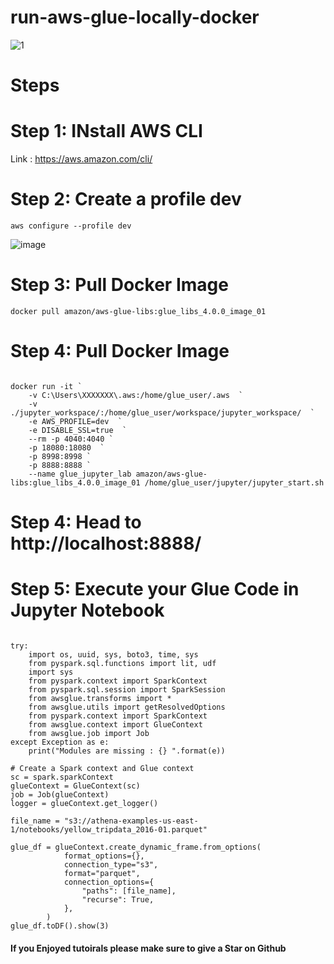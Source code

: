 # run-aws-glue-locally-docker

![1](https://github.com/soumilshah1995/run-aws-glue-locally-docker/assets/39345855/b8c77bad-1bcf-4216-b272-ac07db70dfae)


# Steps 

# Step 1: INstall AWS CLI 
Link : https://aws.amazon.com/cli/

# Step 2: Create a profile dev
```
aws configure --profile dev
```
![image](https://github.com/soumilshah1995/run-aws-glue-locally-docker/assets/39345855/748abc5e-1a71-4218-a578-9cff1b8312ef)

# Step 3: Pull Docker Image 
```
docker pull amazon/aws-glue-libs:glue_libs_4.0.0_image_01
```
# Step 4: Pull Docker Image 
```

docker run -it `
    -v C:\Users\XXXXXXX\.aws:/home/glue_user/.aws  `
    -v ./jupyter_workspace/:/home/glue_user/workspace/jupyter_workspace/  `
    -e AWS_PROFILE=dev  `
    -e DISABLE_SSL=true  `
    --rm -p 4040:4040 `
    -p 18080:18080  `
    -p 8998:8998 `
    -p 8888:8888 `
    --name glue_jupyter_lab amazon/aws-glue-libs:glue_libs_4.0.0_image_01 /home/glue_user/jupyter/jupyter_start.sh

```
# Step 4: Head to http://localhost:8888/

# Step 5: Execute your Glue Code in Jupyter Notebook
```

try:
    import os, uuid, sys, boto3, time, sys
    from pyspark.sql.functions import lit, udf
    import sys
    from pyspark.context import SparkContext
    from pyspark.sql.session import SparkSession
    from awsglue.transforms import *
    from awsglue.utils import getResolvedOptions
    from pyspark.context import SparkContext
    from awsglue.context import GlueContext
    from awsglue.job import Job
except Exception as e:
    print("Modules are missing : {} ".format(e))

# Create a Spark context and Glue context
sc = spark.sparkContext
glueContext = GlueContext(sc)
job = Job(glueContext)
logger = glueContext.get_logger()

file_name = "s3://athena-examples-us-east-1/notebooks/yellow_tripdata_2016-01.parquet"

glue_df = glueContext.create_dynamic_frame.from_options(
            format_options={},
            connection_type="s3",
            format="parquet",
            connection_options={
                "paths": [file_name],
                "recurse": True,
            },
        )
glue_df.toDF().show(3)

```

#### If you Enjoyed tutoirals please make sure to give a Star  on Github 

